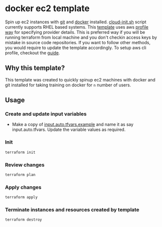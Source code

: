 # docker ec2 template

Spin up ec2 instances with [git](https://git-scm.com/) and [docker](https://docs.aws.amazon.com/AmazonECS/latest/developerguide/docker-basics.html
) installed. [cloud-init.sh](cloud-init.sh) script currently supports RHEL based systems. This [template](docker.tf) uses aws [profile way](https://registry.terraform.io/providers/hashicorp/aws/latest/docs#shared-credentials-file) for specifying provider details. This is preferred way if you will be running terraform from local machine and you don't checkin access keys by mistake in source code repositories. If you want to follow other methods, you would require to update the template accordingly. To setup aws cli profile, checkout the [guide](https://docs.aws.amazon.com/cli/latest/userguide/cli-configure-profiles.html).

## Why this template?

This template was created to quickly spinup ec2 machines with docker and git installed for taking training on docker for `n` number of users.

## Usage

### Create and update input variables

- Make a copy of [input.auto.tfvars.example](input.auto.tfvars.example) and name it as say input.auto.tfvars. Update the variable values as required.

### Init

```go
terraform init
```

### Review changes

```go
terraform plan
```

### Apply changes

```go
terraform apply
```

### Terminate instances and resources created by template

```go
terraform destroy
```
